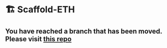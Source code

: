 # 🏗 Scaffold-ETH

## You have reached a branch that has been moved. Please visit [this repo](https://github.com/scaffold-eth/scaffold-eth-examples/tree/honeypot-example)
